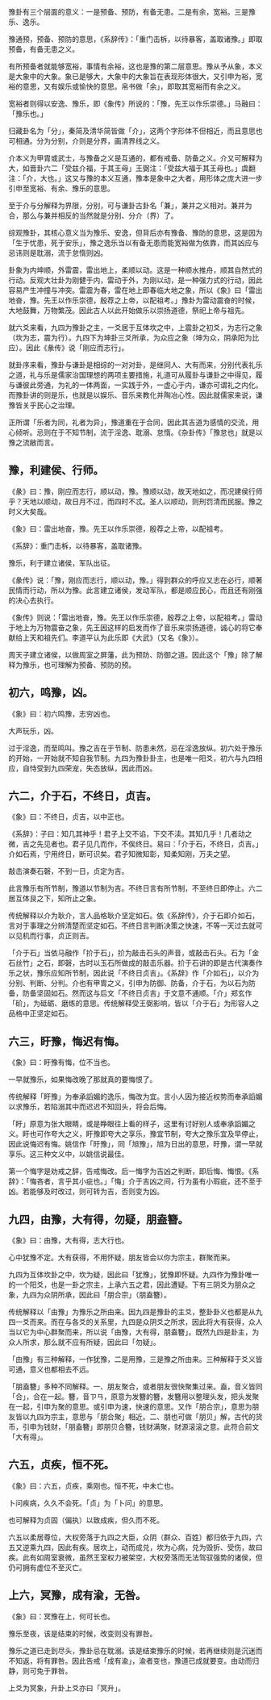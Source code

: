 
豫卦有三个层面的意义：一是预备、预防，有备无患。二是有余，宽裕。三是豫乐、逸乐。

豫通预，预备、预防的意思，《系辞传》：「重门击柝，以待暴客，盖取诸豫。」即取预备，有备无患之义。

有所预备者就能够宽裕，事情有余裕，这也是豫的第二层意思。豫从予从象，本义是大象中的大象。象已是够大，大象中的大象旨在表现形体很大，又引申为裕，宽裕的意思，又有娱乐或愉快的意思。帛书做「余」，即取其宽裕而有余之义。

宽裕者则得以安逸、豫乐，即《象传》所说的：「豫，先王以作乐崇德。」马融曰：「豫乐也。」

归藏卦名为「分」，秦简及清华简皆做「介」，这两个字形体不但相近，而且意思也可相通。分为分别，介则是分界，画清界线之义。

介本义为甲胄或武士，与豫备之义是互通的，都有戒备、防备之义。介又可解释为大，如晋卦六二「受兹介福，于其王母」王弼注：「受兹大福于其王母也。」虞翻注：「介，大也。」这又与豫的本义互通，豫本是象中之大者，用形体之庞大进一步引申至宽裕、有余、豫乐的意思。

至于介与分解释为界限，分别，可与谦卦古卦名「兼」，兼并之义相对。兼并为合，那么与兼并相反的当然就是分别、分介（界）了。

综观豫卦，其核心意义当为豫乐、安逸，但背后亦有豫备、豫防的意思，这是因为「生于忧患，死于安乐」，豫之逸乐当以有备无患而能宽裕做为依靠，而其凶应与忌讳则是耽溺，流于怠惰则凶。

卦象为内坤顺，外雷震，雷出地上，柔顺以动。这是一种顺水推舟，顺其自然式的行动。反观大壮卦为刚健于内，雷动于外，为刚以动，是一种强力式的行动，因此容易产生冲撞与冲突。雷震为春，雷在地上即春临大地之象，所以《象》曰「雷出地奋，豫。先王以作乐崇德，殷荐之上帝，以配祖考。」豫卦为雷动震奋的时候，大地鼓舞，万物繁茂。因此古人以此开始做乐以崇扬道德，祭祀上帝与祖先。

就六爻来看，九四为豫卦之主，一爻居于互体坎之中，上震卦之初爻，为志行之象（坎为志，震为行）。九四下为坤卦三爻所承，为众应之象（坤为众，阴承阳为比应）。因此《彖传》说「刚应而志行」。

就卦序来看，豫卦与谦卦是相综的一对对卦，是继同人、大有而来，分别代表礼乐之道，礼与乐是儒家治国理想的两项主要措施，礼道可从履卦与谦卦之中得见，履与谦彼此旁通，为礼的一体两面，一实践于外，一虚心于内，谦亦可谓礼之内化。而豫卦讲的则是乐，也就是以娱乐、音乐来教化并陶冶心性。因此就儒家来说，谦豫皆关乎民心之治理。

正所谓「乐者为同，礼者为异」，豫道重在于合同，因此其吉道为感情的交流，用心倾听。忌则在于不知节制，流于淫逸、耽溺、怠惰。《杂卦传》「豫怠也」就是以豫之流敝而言。

## 豫，利建侯、行师。

《彖》曰：豫，刚应而志行，顺以动，豫。豫顺以动，故天地如之，而况建侯行师乎？天地以顺动，故日月不过，而四时不忒。圣人以顺动，则刑罚清而民服。豫之时义大矣哉。

《象》曰：雷出地奋，豫。先王以作乐崇德，殷荐之上帝，以配祖考。

《系辞》：重门击柝，以待暴客，盖取诸豫。

豫乐，利于建立诸侯，军队出征。

《彖传》说：「豫，刚应而志行，顺以动，豫。」得到群众的呼应又志在必行，顺著民情而行动，所以为豫。此言建立诸侯，发动军队，都是顺应民心，而且还有刚强的决心去执行。

《象传》则说：「雷出地奋，豫。先王以作乐崇德，殷荐之上帝，以配祖考。」雷动于地上为万物震奋之象，先王因这样的启发而作了音乐来崇扬道德，诚心的将它奉献给上天和祖先们。李道平认为此乐即《大武》（又名《象》）。

周天子建立诸侯，以做周室之屏藩，此为预防、防御之道。因此这个「豫」除了解释为豫乐，也可理解为预备、预防的预。

## 初六，鸣豫，凶。

《象》曰：初六鸣豫，志穷凶也。

大声玩乐，凶。

过于淫逸，而至鸣叫。豫之吉在于节制、防患未然，忌在淫逸放纵。初六处于豫乐的开始，一开始就不知自我节制。九四为豫卦卦主，也是唯一阳爻，初六与九四相应，自恃受到九四荣宠，失态放纵，因此而凶。

## 六二，介于石，不终日，贞吉。

《象》曰：不终日，贞吉，以中正也。

《系辞》：子曰：知几其神乎！君子上交不谄，下交不渎。其知几乎！几者动之微，吉之先见者也。君子见几而作，不俟终日。易曰：「介于石，不终日，贞吉。」介如石焉，宁用终日，断可识矣。君子知微知彰，知柔知刚，万夫之望。

敲击演奏石磬，不到一日，贞定为吉。

此言豫乐有所节制，豫道以节制为吉。不终日言有所节制，不至终日即停止。六二居互体艮之下，知所止之象。

传统解释以介为耿介，言人品格耿介坚定如石。依《系辞传》，介于石即介如石，言对于事理之分辨清楚而坚定如石。不终日言判断决策之快速，不等一天过去就可以见机而行事，贞正则吉。

「介于石」当依马融作「扴于石」，扴为敲击石头的声音，或敲击石头。石为「金石丝竹」之石，即磬，古时以玉石所做成的敲击乐器。扴于石讲的即是古代演奏作乐之状，豫乐应知所节制，因此说「不终日贞吉」。《系辞》作「介如石」，以介为分别、判断、分判。介也有甲胄之义，引申为防御、防备，介于石，为以石为防备，防备坚固如石。然而这与后文「不终日贞吉」于文意不通顺。「介」郑玄作「砎」，为砥砺、磨练的意思。传统解释受王弼影响，皆以「介于石」为形容人之品格中正坚定如石。

## 六三，盱豫，悔迟有悔。

《象》曰：盱豫有悔，位不当也。

一早就豫乐，如果悔改晚了那就真的要悔恨了。

传统解释「盱豫」为奉承謟媚的逸乐，悔改为宜。言小人因为接近权势而奉承謟媚以求豫乐，若陷溺其中而迟迟不知回头，将会后悔。

「盱」原意为张大眼睛，或是睁眼往上看的样子，这里有讨好别人或奉承謟媚之义。盱也可作夸大之义，盱豫即夸大之享乐，豫宜节制，夸大之豫乐宜及早停止，因此说悔迟有悔。姚信作「旴豫」，同「旭豫」，旭为日出的意思，旴豫，谓一早就享乐。这三种文义中，以姚信说最佳。

第一个悔字是劝戒之辞，告戒悔改。后一悔字为吉凶之判断，即后悔、悔恨。《系辞》：「悔吝者，言乎其小疵也。」「悔」介于吉凶之间，行为虽有小瑕疵，还不至于凶。若能够及时改过，则可转为吉，否则变为凶。

## 九四，由豫，大有得，勿疑，朋盍簪。

《象》曰：由豫，大有得，志大行也。

心中犹豫不定。大有获得，不用怀疑，朋友皆会以你为宗主，群聚而来。

九四为互体坎卦之中，坎为疑，因此曰「犹豫」，犹豫即怀疑。九四作为豫卦唯一的一个阳爻，也是一卦之宗主，上承六五之君，因此遭疑。下有三阴爻为朋众之象，九四为众阴所承，因此曰「朋合宗」（朋盍簪）。

传统解释以「由豫」为豫乐之所由来。因九四是豫卦的主爻，整卦卦义也都是从九四一爻而来。而在与各爻的关系里，九四是众阴爻之所求，因此将大有获得，众人当以它为中心群聚而来，所以说「由豫，大有得，朋盍簪」。既然九四是卦主，为众人所求，那么就不应有所疑，因此曰「勿疑」。

「由豫」有三种解释，一作犹豫，二是用豫，三是豫之所由来。三种解释于爻义皆可通，意义也都相去不远。

「朋盍簪」多种不同解释。一、朋友聚合，或者朋友很快聚集过来。盍，音义皆同「合」，合在一起。簪，音ㄗㄢ，原意为发簪的簪，发簪用以整理头发，把头发聚在一起，引申为聚的意思。或引申为速，快速的意思。又作「朋合宗」，意思为朋友皆以九四为宗主，意思与「朋合聚」相近。二、朋也可做「朋贝」解，古代的货币，引申为钱财，「朋盍簪」即朋贝合簪，钱财满聚，财源滚滚之意。此符合前文「大有得」。

## 六五，贞疾，恒不死。

《象》曰：六五，贞疾，乘刚也。恒不死，中未亡也。

卜问疾病，久久不会死。「贞」为「卜问」的意思。

也可解释为贞固（偏执）以致成疾，但久而不死。

六五以柔居尊位，大权旁落于九四之大臣，众阴（群众、百姓）都归依于九四，六五又逆乘九四，因此有疾。居坎上，动而成兑，坎为心病，兑为毁折、受伤，故曰疾。此有如周室衰微，虽然王室权力被架空，大权旁落而无法驾驭强势的诸侯，但仍可拥有虚位不至灭亡。

## 上六，冥豫，成有渝，无咎。

《象》曰：冥豫在上，何可长也。

豫乐至夜，该是结束的时候，改变则没有罪咎。

豫乐之道已走到尽头，豫卦忌在耽溺。该是结束豫乐的时候，若再继续则是沉迷而不知返，将有罪咎。因此告戒「成有渝」，渝者变也，豫道已成就要变。由动而归静，则可免于罪咎。

上爻为冥象，升卦上爻亦曰「冥升」。